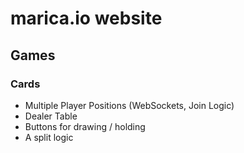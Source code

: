 # marica.io website

## Games

### Cards

- Multiple Player Positions (WebSockets, Join Logic)
- Dealer Table
- Buttons for drawing / holding
- A split logic
